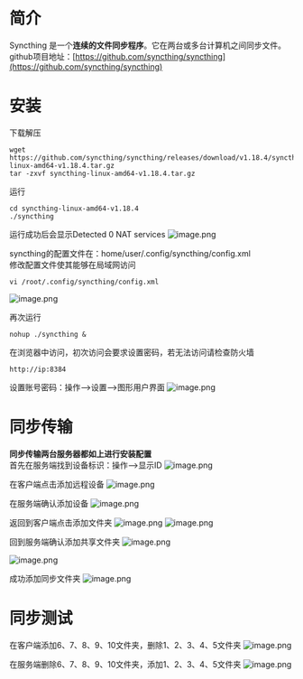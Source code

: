 
# 简介
Syncthing 是一个**连续的文件同步程序**。它在两台或多台计算机之间同步文件。<br />github项目地址：[https://github.com/syncthing/syncthing](https://github.com/syncthing/syncthing)


# 安装
下载解压
```
wget https://github.com/syncthing/syncthing/releases/download/v1.18.4/syncthing-linux-amd64-v1.18.4.tar.gz
tar -zxvf syncthing-linux-amd64-v1.18.4.tar.gz
```

运行
```
cd syncthing-linux-amd64-v1.18.4
./syncthing
```

运行成功后会显示Detected 0 NAT services
![image.png](./assets/1655794334656-192fb53a-934a-4232-a35f-7cb07a3b984f.png)

syncthing的配置文件在：home/user/.config/syncthing/config.xml<br />修改配置文件使其能够在局域网访问
```
vi /root/.config/syncthing/config.xml
```
![image.png](./assets/1655794346159-c3d20ffe-e872-41ad-ade0-68b59dd2d4f3.png)

再次运行
```
nohup ./syncthing &
```

在浏览器中访问，初次访问会要求设置密码，若无法访问请检查防火墙
```
http://ip:8384
```

设置账号密码：操作-->设置-->图形用户界面
![image.png](./assets/1655794358444-0b5aca6d-7b0a-4ee3-8436-b3ff2aed65ef.png)


# 同步传输
**同步传输两台服务器都如上进行安装配置**<br />首先在服务端找到设备标识：操作-->显示ID
![image.png](./assets/1655794371048-ee558743-f970-4302-a583-88e5f83bfbd4.png)

在客户端点击添加远程设备
![image.png](./assets/1655794377868-22aa3033-72d1-481c-9051-2c5b1eb76e27.png)

在服务端确认添加设备
![image.png](./assets/1655794386750-b8d1a018-4a53-4228-b508-2af858f7ff96.png)

返回到客户端点击添加文件夹
![image.png](./assets/1655794393064-4e611247-91fb-497f-9309-a0bc184c31be.png)
![image.png](./assets/1655794400873-45df1992-20f2-4873-bd46-1cdbc5b87732.png)

回到服务端确认添加共享文件夹
![image.png](./assets/1655794408704-d0ba71ce-8122-482f-8b7e-05b3e1e245f9.png)

![image.png](./assets/1655794413832-78d1285d-6d5b-4846-8d28-c8fb2dbfcf43.png)

成功添加同步文件夹
![image.png](./assets/1655794421844-462702c5-5b13-486a-b436-3412650efbb3.png)


# 同步测试
在客户端添加6、7、8、9、10文件夹，删除1、2、3、4、5文件夹
![image.png](./assets/1655794433159-f1fb8e8a-6a3a-4ba9-9b2e-13764b343aae.png)

在服务端删除6、7、8、9、10文件夹，添加1、2、3、4、5文件夹
![image.png](./assets/1655794443298-d23b9c74-b398-4976-ba09-979b2b0cf7c3.png)
